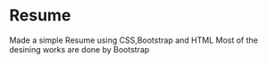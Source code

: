 # Resume
Made a simple Resume using CSS,Bootstrap and HTML
Most of the desining works are done by Bootstrap

